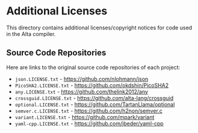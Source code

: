 # Additional Licenses

This directory contains additional licenses/copyright notices for code used in the Alta compiler.

## Source Code Repositories

Here are links to the original source code repositories of each project:

  * `json.LICENSE.txt` - https://github.com/nlohmann/json
  * `PicoSHA2.LICENSE.txt` - https://github.com/okdshin/PicoSHA2
  * `any.LICENSE.txt` - https://github.com/thelink2012/any
  * `crossguid.LICENSE.txt` - https://github.com/alta-lang/crossguid
  * `optional.LICENSE.txt` - https://github.com/TartanLlama/optional
  * `semver.c.LICENSE.txt` - https://github.com/h2non/semver.c
  * `variant.LICENSE.txt` - https://github.com/mpark/variant
  * `yaml-cpp.LICENSE.txt` - https://github.com/jbeder/yaml-cpp
